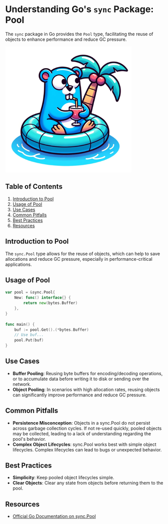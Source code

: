 # Understanding Go's `sync` Package: Pool

The `sync` package in Go provides the `Pool` type, facilitating the reuse of objects to enhance performance and reduce GC pressure.


<img src="../../../../docs/images/gopher_pool.png" alt="drawing" width="400"/>



## Table of Contents

1. [Introduction to Pool](#introduction)
2. [Usage of Pool](#usage)
3. [Use Cases](#use-cases)
4. [Common Pitfalls](#common-pitfalls)
5. [Best Practices](#best-practices)
6. [Resources](#resources)

## Introduction to Pool

The `sync.Pool` type allows for the reuse of objects, which can help to save allocations and reduce GC pressure, especially in performance-critical applications.

## Usage of Pool

```go
var pool = &sync.Pool{
    New: func() interface{} {
        return new(bytes.Buffer)
    },
}

func main() {
    buf := pool.Get().(*bytes.Buffer)
    // Use buf...
    pool.Put(buf)
}
```

## Use Cases

- **Buffer Pooling**: Reusing byte buffers for encoding/decoding operations, or to accumulate data before writing it to disk or sending over the network.
- **Object Pooling**: In scenarios with high allocation rates, reusing objects can significantly improve performance and reduce GC pressure.

## Common Pitfalls

- **Persistence Misconception**: Objects in a sync.Pool do not persist across garbage collection cycles. If not re-used quickly, pooled objects may be collected, leading to a lack of understanding regarding the pool's behavior.
- **Complex Object Lifecycles**: sync.Pool works best with simple object lifecycles. Complex lifecycles can lead to bugs or unexpected behavior.

## Best Practices

- **Simplicity**: Keep pooled object lifecycles simple.
- **Clear Objects**: Clear any state from objects before returning them to the pool.

## Resources

- [Official Go Documentation on sync.Pool](https://pkg.go.dev/sync#Pool)
